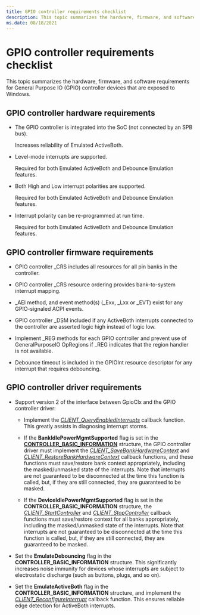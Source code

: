 ```yaml
---
title: GPIO controller requirements checklist
description: This topic summarizes the hardware, firmware, and software requirements for General Purpose IO (GPIO) controller devices that are exposed to Windows.
ms.date: 08/18/2021
---
```


# GPIO controller requirements checklist

This topic summarizes the hardware, firmware, and software requirements for General Purpose IO (GPIO) controller devices that are exposed to Windows.

## GPIO controller hardware requirements

- The GPIO controller is integrated into the SoC (not connected by an SPB bus).

    Increases reliability of Emulated ActiveBoth.

- Level-mode interrupts are supported.

    Required for both Emulated ActiveBoth and Debounce Emulation features.

- Both High and Low interrupt polarities are supported.

    Required for both Emulated ActiveBoth and Debounce Emulation features.

- Interrupt polarity can be re-programmed at run time.

    Required for both Emulated ActiveBoth and Debounce Emulation features.

## GPIO controller firmware requirements

- GPIO controller _CRS includes all resources for all pin banks in the controller.

- GPIO controller _CRS resource ordering provides bank-to-system interrupt mapping.

- \_AEI method, and event method(s) (\_Exx, \_Lxx or \_EVT) exist for any GPIO-signaled ACPI events.

- GPIO controller _DSM included if any ActiveBoth interrupts connected to the controller are asserted logic high instead of logic low.

- Implement \_REG methods for each GPIO controller and prevent use of GeneralPurposeIO OpRegions if \_REG indicates that the region handler is not available.

- Debounce timeout is included in the GPIOInt resource descriptor for any interrupt that requires debouncing.

## GPIO controller driver requirements

- Support version 2 of the interface between GpioClx and the GPIO controller driver:

  - Implement the [*CLIENT_QueryEnabledInterrupts*](/windows-hardware/drivers/ddi/gpioclx/nc-gpioclx-gpio_client_query_enabled_interrupts) callback function. This greatly assists in diagnosing interrupt storms.

  - If the **BankIdlePowerMgmtSupported** flag is set in the [**CONTROLLER_BASIC_INFORMATION**](/windows-hardware/drivers/ddi/gpioclx/ns-gpioclx-_client_controller_basic_information) structure, the GPIO controller driver must implement the [*CLIENT_SaveBankHardwareContext*](/windows-hardware/drivers/ddi/gpioclx/nc-gpioclx-gpio_client_save_bank_hardware_context) and [*CLIENT_RestoreBankHardwareContext*](/windows-hardware/drivers/ddi/gpioclx/nc-gpioclx-gpio_client_restore_bank_hardware_context) callback functions, and these functions must save/restore bank context appropriately, including the masked/unmasked state of the interrupts. Note that interrupts are not guaranteed to be disconnected at the time this function is called, but, if they are still connected, they are guaranteed to be masked.

  - If the **DeviceIdlePowerMgmtSupported** flag is set in the **CONTROLLER_BASIC_INFORMATION** structure, the [*CLIENT_StartController*](/windows-hardware/drivers/ddi/gpioclx/nc-gpioclx-gpio_client_start_controller) and [*CLIENT_StopController*](/windows-hardware/drivers/ddi/gpioclx/nc-gpioclx-gpio_client_stop_controller) callback functions must save/restore context for all banks appropriately, including the masked/unmasked state of the interrupts. Note that interrupts are not guaranteed to be disconnected at the time this function is called, but, if they are still connected, they are guaranteed to be masked.

- Set the **EmulateDebouncing** flag in the **CONTROLLER_BASIC_INFORMATION** structure. This significantly increases noise immunity for devices whose interrupts are subject to electrostatic discharge (such as buttons, plugs, and so on).

- Set the **EmulateActiveBoth** flag in the **CONTROLLER_BASIC_INFORMATION** structure, and implement the [*CLIENT_ReconfigureInterrupt*](/windows-hardware/drivers/ddi/gpioclx/nc-gpioclx-gpio_client_reconfigure_interrupt) callback function. This ensures reliable edge detection for ActiveBoth interrupts.

